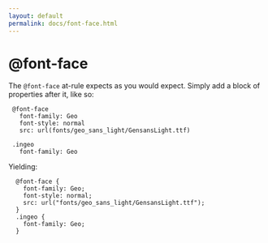 ```yaml
---
layout: default
permalink: docs/font-face.html
---
```


# @font-face

 The `@font-face` at-rule expects as you would expect. Simply add a block of properties after it, like so:
 
 
     @font-face
       font-family: Geo
       font-style: normal
       src: url(fonts/geo_sans_light/GensansLight.ttf)

     .ingeo
       font-family: Geo

Yielding:


      @font-face {
        font-family: Geo;
        font-style: normal;
        src: url("fonts/geo_sans_light/GensansLight.ttf");
      }
      .ingeo {
        font-family: Geo;
      }

